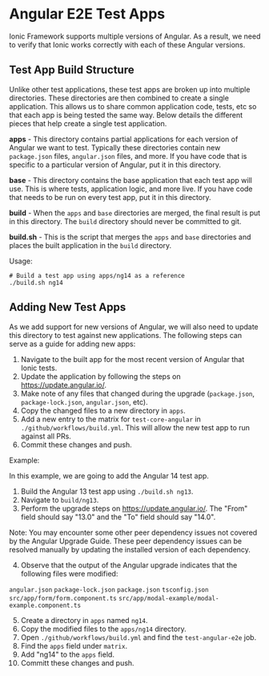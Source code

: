 # Angular E2E Test Apps

Ionic Framework supports multiple versions of Angular. As a result, we need to verify that Ionic works correctly with each of these Angular versions.

## Test App Build Structure

Unlike other test applications, these test apps are broken up into multiple directories. These directories are then combined to create a single application. This allows us to share common application code, tests, etc so that each app is being tested the same way. Below details the different pieces that help create a single test application.

**apps** - This directory contains partial applications for each version of Angular we want to test. Typically these directories contain new `package.json` files, `angular.json` files, and more. If you have code that is specific to a particular version of Angular, put it in this directory.

**base** - This directory contains the base application that each test app will use. This is where tests, application logic, and more live. If you have code that needs to be run on every test app, put it in this directory.

**build** - When the `apps` and `base` directories are merged, the final result is put in this directory. The `build` directory should never be committed to git.

**build.sh** - This is the script that merges the `apps` and `base` directories and places the built application in the `build` directory.

Usage:

```shell
# Build a test app using apps/ng14 as a reference
./build.sh ng14
```

## Adding New Test Apps

As we add support for new versions of Angular, we will also need to update this directory to test against new applications. The following steps can serve as a guide for adding new apps:

1. Navigate to the built app for the most recent version of Angular that Ionic tests.
2. Update the application by following the steps on https://update.angular.io/.
3. Make note of any files that changed during the upgrade (`package.json`, `package-lock.json`, `angular.json`, etc).
4. Copy the changed files to a new directory in `apps`.
5. Add a new entry to the matrix for `test-core-angular` in `./github/workflows/build.yml`. This will allow the new test app to run against all PRs.
6. Commit these changes and push.

Example:

In this example, we are going to add the Angular 14 test app.

1. Build the Angular 13 test app using `./build.sh ng13`.
2. Navigate to `build/ng13`.
3. Perform the upgrade steps on https://update.angular.io/. The "From" field should say "13.0" and the "To" field should say "14.0".

Note: You may encounter some other peer dependency issues not covered by the Angular Upgrade Guide. These peer dependency issues can be resolved manually by updating the installed version of each dependency.

4. Observe that the output of the Angular upgrade indicates that the following files were modified:

`angular.json`
`package-lock.json`
`package.json`
`tsconfig.json`
`src/app/form/form.component.ts`
`src/app/modal-example/modal-example.component.ts`

5. Create a directory in `apps` named `ng14`.
6. Copy the modified files to the `apps/ng14` directory.
7. Open `./github/workflows/build.yml` and find the `test-angular-e2e` job.
8. Find the `apps` field under `matrix`.
9. Add "ng14" to the `apps` field.
10. Committ these changes and push.